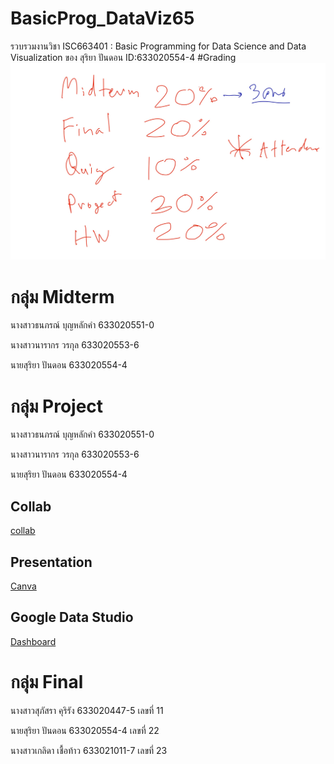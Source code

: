 # BasicProg_DataViz65
รวบรวมงานวิชา ISC663401 : Basic Programming for Data Science and Data Visualization ของ สุริยา ปันดอน ID:633020554-4
#Grading
![grading_image](Grading.jpg)
# กลุ่ม Midterm
  นางสาวธนภรณ์ บุญหลักคำ  633020551-0
  
  นางสาวนารากร วรกุล      633020553-6
  
  นายสุริยา ปันดอน         633020554-4
  
# กลุ่ม Project
  นางสาวธนภรณ์ บุญหลักคำ  633020551-0
  
  นางสาวนารากร วรกุล      633020553-6
  
  นายสุริยา ปันดอน         633020554-4
  
  ## Collab
  [collab](https://github.com/Suriya6744/BasicProg_DataViz65/blob/main/project.ipynb)
  ## Presentation
  [Canva](https://www.canva.com/design/DAFRQLbbk7s/3ba8fsyGhBYsv-zlVdoJIA/edit?utm_content=DAFRQLbbk7s&utm_campaign=designshare&utm_medium=link2&utm_source=sharebutton&fbclid=IwAR1ellrem1Z6wohwyWRLQ6q-h_DXnwAUThrnBZMSj2AB7jue5mxlyzfGBKk)
  ## Google Data Studio
  [Dashboard](https://datastudio.google.com/reporting/f11ea810-5936-493d-ab1a-f5acc5f94f78)
# กลุ่ม Final
  นางสาวสุภัสรา คุริรัง   633020447-5  เลขที่ 11
  
  นายสุริยา ปันดอน     633020554-4  เลขที่ 22
  
  นางสาวเกลิดา เชื้อท้าว 633021011-7  เลขที่ 23
  
